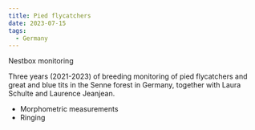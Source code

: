 ```yaml
---
title: Pied flycatchers
date: 2023-07-15
tags:
  - Germany
---
```


Nestbox monitoring

<!--more-->

Three years (2021-2023) of breeding monitoring of pied flycatchers and great and blue tits in the Senne forest in Germany, together with Laura Schulte and Laurence Jeanjean.

- Morphometric measurements
- Ringing